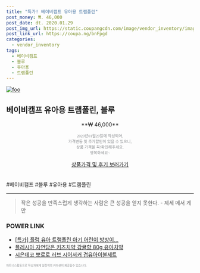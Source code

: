 ```yaml
--- 
title: "특가! 베이비캠프 유아용 트램폴린" 
post_money: ₩. 46,000 
post_date: dt. 2020.01.29 
post_img_url: https://static.coupangcdn.com/image/vendor_inventory/images/2017/12/13/16/9/af5c3613-7a8d-4afa-b960-5e96a132e940.jpg 
post_link_url: https://coupa.ng/bnFpgd 
categories: 
  - vendor_inventory 
tags: 
  - 베이비캠프 
  - 블루 
  - 유아용 
  - 트램폴린 
--- 
```

[![foo](https://static.coupangcdn.com/image/vendor_inventory/images/2017/12/13/16/9/af5c3613-7a8d-4afa-b960-5e96a132e940.jpg)](https://coupa.ng/bnFpgd) 

## 베이비캠프 유아용 트램폴린, 블루 
<p style="text-align: center;">**₩ 46,000**</p> 
<p style="text-align: center;"><span style="color: #898c8f; font-family: Georgia,Times,serif; font-size: 0.75em;">2020년01월29일에 작성되어, <br>가격변동 및 추가할인이 있을 수 있으니,<br> 상품 가격을 꼭!확인해주세요.<br>행복하세요~</span> 
</p>	 
<div markdown="0" style="text-align: center;"><a href="https://coupa.ng/bnFpgd" class="btn btn--success">상품가격 및 후기 보러가기</a></div> 
<br><br> 
  #베이비캠프 #블루 #유아용 #트램폴린 
<hr> 

> 작은 성공을 만족스럽게 생각하는 사람은 큰 성공을 얻지 못한다. - 제세 메서 게만 


### POWER LINK

* <a href="https://blog.naver.com/santokki14/221789147632" target="_blank">[특가] 플럼 유아 트램폴린 아기 어린이 방방이...</a>
* <a href="https://blog.naver.com/santokki14/221787058745" target="_blank">플레시아 자연담은 키즈치약 감귤향 80g 유아치약</a>
* <a href="https://blog.naver.com/fasyy4321/221787367981" target="_blank">시은데코 뽀로로 러브 시어서커 겹유아이불세트</a>

<span style="color: #898c8f; font-family: Georgia,Times,serif; font-size: 0.55em;">파트너스활동으로 작성자에게 일정액의 커미션이 제공될수 있습니다.</span> 

